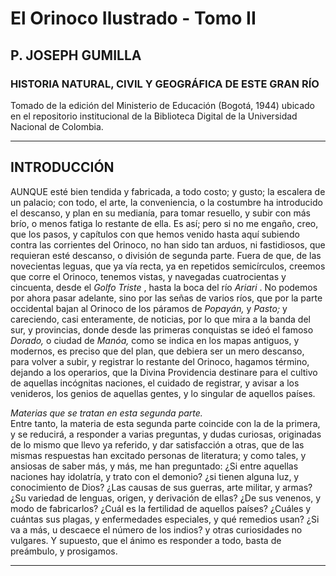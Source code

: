 # El Orinoco Ilustrado - Tomo II
## P. JOSEPH GUMILLA
### HISTORIA NATURAL, CIVIL Y GEOGRÁFICA DE ESTE GRAN RÍO

Tomado de la edición del Ministerio de Educación (Bogotá, 1944) ubicado en el repositorio institucional de la Biblioteca Digital de la Universidad Nacional de Colombia.

* * *

## INTRODUCCIÓN

AUNQUE esté bien tendida y fabricada, a todo costo; y gusto; la escalera de un palacio; con todo, el arte, la conveniencia, o la costumbre ha introducido el descanso, y plan en su medianía, para tomar resuello, y subir con más brío, o menos fatiga lo restante de ella. Es así; pero si no me engaño, creo, que los pasos, y capítulos con que hemos venido hasta aquí subiendo contra las corrientes del Orinoco, no han sido tan arduos, ni fastidiosos, que requieran esté descanso, o división de segunda parte. Fuera de que, de las novecientas leguas, que ya vía recta, ya en repetidos semicírculos, creemos que corre el Orinoco, tenemos vistas, y navegadas cuatrocientas y cincuenta, desde el _Golfo Triste_ , hasta la boca del río _Ariari_ . No podemos por ahora pasar adelante, sino por las señas de varios ríos, que por la parte occidental bajan al Orinoco de los páramos de _Popayán,_ y _Pasto;_ y careciendo, casi enteramente, de noticias, por lo que mira a la banda del sur, y provincias, donde desde las primeras conquistas se ideó el famoso _Dorado,_ o ciudad de _Manóa,_ como se indica en los mapas antiguos, y modernos, es preciso que del plan, que debiera ser un mero descanso, para volver a subir, y registrar lo restante del Orinoco, hagamos término, dejando a los operarios, que la Divina Providencia destinare para el cultivo de aquellas incógnitas naciones, el cuidado de registrar, y avisar a los venideros, los genios de aquellas gentes, y lo singular de aquellos países.

_Materias que se tratan en esta segunda parte._  
Entre tanto, la materia de esta segunda parte coincide con la de la primera, y se reducirá, a responder a varias preguntas, y dudas curiosas, originadas de lo mismo que llevo ya referido, y dar satisfacción a otras, que de las mismas respuestas han excitado personas de literatura; y como tales, y ansiosas de saber más, y más, me han preguntado: ¿Si entre aquellas naciones hay idolatría, y trato con el demonio? ¿si tienen alguna luz, y conocimiento de Dios? ¿Las causas de sus guerras, arte militar, y armas? ¿Su variedad de lenguas, origen, y derivación de ellas? ¿De sus venenos, y modo de fabricarlos? ¿Cuál es la fertilidad de aquellos países? ¿Cuáles y cuántas sus plagas, y enfermedades especiales, y qué remedios usan? ¿Si va a más, u descaece el número de los indios? y otras curiosidades no vulgares. Y supuesto, que el ánimo es responder a todo, basta de preámbulo, y prosigamos.

* * *